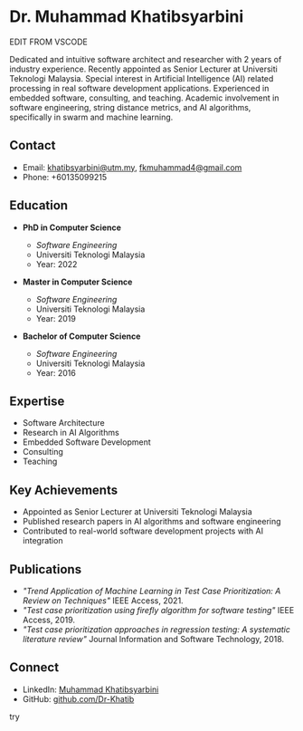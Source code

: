 # Dr. Muhammad Khatibsyarbini

EDIT FROM VSCODE

Dedicated and intuitive software architect and researcher with 2 years of industry experience. Recently appointed as Senior Lecturer at Universiti Teknologi Malaysia. Special interest in Artificial Intelligence (AI) related processing in real software development applications. Experienced in embedded software, consulting, and teaching. Academic involvement in software engineering, string distance metrics, and AI algorithms, specifically in swarm and machine learning.

## Contact

- Email: khatibsyarbini@utm.my, fkmuhammad4@gmail.com
- Phone: +60135099215

## Education

- **PhD in Computer Science**
  - *Software Engineering*
  - Universiti Teknologi Malaysia
  - Year: 2022

- **Master in Computer Science**
  - *Software Engineering*
  - Universiti Teknologi Malaysia
  - Year: 2019

- **Bachelor of Computer Science**
  - *Software Engineering*
  - Universiti Teknologi Malaysia
  - Year: 2016

## Expertise

- Software Architecture
- Research in AI Algorithms
- Embedded Software Development
- Consulting
- Teaching

## Key Achievements

- Appointed as Senior Lecturer at Universiti Teknologi Malaysia
- Published research papers in AI algorithms and software engineering
- Contributed to real-world software development projects with AI integration

## Publications

- *"Trend Application of Machine Learning in Test Case Prioritization: A Review on Techniques"* IEEE Access, 2021.
- *"Test case prioritization using firefly algorithm for software testing"* IEEE Access, 2019.
- *"Test case prioritization approaches in regression testing: A systematic literature review"* Journal Information and Software Technology, 2018.

## Connect

- LinkedIn: [Muhammad Khatibsyarbini](https://www.linkedin.com/in/khatibsyarbini)
- GitHub: [github.com/Dr-Khatib](https://github.com/Dr-Khatib)


try